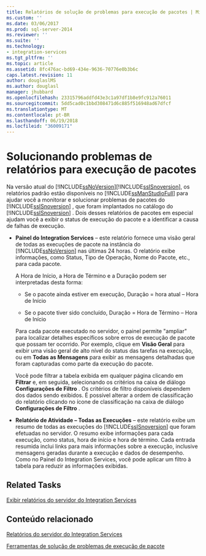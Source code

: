 ```yaml
---
title: Relatórios de solução de problemas para execução de pacotes | Microsoft Docs
ms.custom: ''
ms.date: 03/06/2017
ms.prod: sql-server-2014
ms.reviewer: ''
ms.suite: ''
ms.technology:
- integration-services
ms.tgt_pltfrm: ''
ms.topic: article
ms.assetid: 8fc476ac-bd69-434e-9636-70776e0b3b6c
caps.latest.revision: 11
author: douglaslMS
ms.author: douglasl
manager: jhubbard
ms.openlocfilehash: 23315796addfd43e3c1a97df1b8e9fc912a76011
ms.sourcegitcommit: 5dd5cad0c1bbd308471d6c885f516948ad67dfcf
ms.translationtype: MT
ms.contentlocale: pt-BR
ms.lasthandoff: 06/19/2018
ms.locfileid: "36009171"
---
```

# <a name="troubleshooting-reports-for-package-execution"></a>Solucionando problemas de relatórios para execução de pacotes
  Na versão atual do [!INCLUDE[ssNoVersion](../../includes/ssnoversion-md.md)][!INCLUDE[ssISnoversion](../../includes/ssisnoversion-md.md)], os relatórios padrão estão disponíveis no [!INCLUDE[ssManStudioFull](../../includes/ssmanstudiofull-md.md)] para ajudar você a monitorar e solucionar problemas de pacotes do [!INCLUDE[ssISnoversion](../../includes/ssisnoversion-md.md)] , que foram implantados no catálogo do [!INCLUDE[ssISnoversion](../../includes/ssisnoversion-md.md)] . Dois desses relatórios de pacotes em especial ajudam você a exibir o status de execução do pacote e a identificar a causa de falhas de execução.  
  
-   **Painel do Integration Services** – este relatório fornece uma visão geral de todas as execuções de pacote na instância do [!INCLUDE[ssNoVersion](../../includes/ssnoversion-md.md)] nas últimas 24 horas. O relatório exibe informações, como Status, Tipo de Operação, Nome do Pacote, etc., para cada pacote.  
  
     A Hora de Início, a Hora de Término e a Duração podem ser interpretadas desta forma:  
  
    -   Se o pacote ainda estiver em execução, Duração = hora atual – Hora de Início  
  
    -   Se o pacote tiver sido concluído, Duração = Hora de Término – Hora de Início  
  
     Para cada pacote executado no servidor, o painel permite "ampliar" para localizar detalhes específicos sobre erros de execução de pacote que possam ter ocorrido. Por exemplo, clique em **Visão Geral** para exibir uma visão geral de alto nível do status das tarefas na execução, ou em **Todas as Mensagens** para exibir as mensagens detalhadas que foram capturadas como parte da execução do pacote.  
  
     Você pode filtrar a tabela exibida em qualquer página clicando em **Filtrar** e, em seguida, selecionando os critérios na caixa de diálogo **Configurações de Filtro** . Os critérios de filtro disponíveis dependem dos dados sendo exibidos. É possível alterar a ordem de classificação do relatório clicando no ícone de classificação na caixa de diálogo **Configurações de Filtro** .  
  
-   **Relatório de Atividade – Todas as Execuções** – este relatório exibe um resumo de todas as execuções do [!INCLUDE[ssISnoversion](../../includes/ssisnoversion-md.md)] que foram efetuadas no servidor. O resumo exibe informações para cada execução, como status, hora de início e hora de término. Cada entrada resumida inclui links para mais informações sobre a execução, inclusive mensagens geradas durante a execução e dados de desempenho. Como no Painel do Integration Services, você pode aplicar um filtro à tabela para reduzir as informações exibidas.  
  
## <a name="related-tasks"></a>Related Tasks  
 [Exibir relatórios do servidor do Integration Services](../view-reports-for-the-integration-services-server.md)  
  
## <a name="related-content"></a>Conteúdo relacionado  
 [Relatórios do servidor do Integration Services](../reports-for-the-integration-services-server.md)  
  
 [Ferramentas de solução de problemas de execução de pacote](troubleshooting-tools-for-package-execution.md)  
  
  